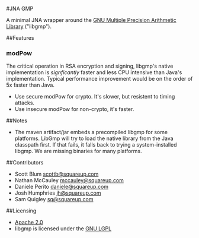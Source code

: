 #JNA GMP


A minimal JNA wrapper around the
[GNU Multiple Precision Arithmetic Library](http://gmplib.org/) ("libgmp").

##Features

### modPow

The critical operation in RSA encryption and signing, libgmp's native implementation
is _signficantly_ faster and less CPU intensive than Java's implementation.  Typical
performance improvement would be on the order of 5x faster than Java.

- Use secure modPow for crypto.  It's slower, but resistent to timing attacks.
- Use insecure modPow for non-crypto, it's faster.

##Notes

- The maven artifact/jar embeds a precompiled libgmp for some platforms.  LibGmp will
try to load the native library from the Java classpath first. If that fails, it falls
back to trying a system-installed libgmp. We are missing binaries for many platforms.

##Contributors

- Scott Blum <scottb@squareup.com>
- Nathan McCauley <mccauley@squareup.com>
- Daniele Perito <daniele@squareup.com>
- Josh Humphries <jh@squareup.com>
- Sam Quigley <sq@squareup.com>

##Licensing

- [Apache 2.0](http://www.apache.org/licenses/LICENSE-2.0.html)
- libgmp is licensed under the [GNU LGPL](https://www.gnu.org/copyleft/lesser.html)
